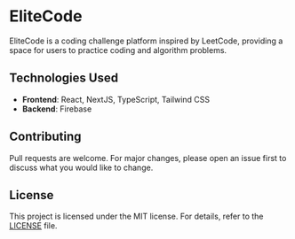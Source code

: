 # EliteCode

EliteCode is a coding challenge platform inspired by LeetCode, providing a space for users to practice coding and algorithm problems.

## Technologies Used

- **Frontend**: React, NextJS, TypeScript, Tailwind CSS
- **Backend**: Firebase

## Contributing

Pull requests are welcome. For major changes, please open an issue first to discuss what you would like to change.

## License

This project is licensed under the MIT license. For details, refer to the [LICENSE](LICENSE.md) file.